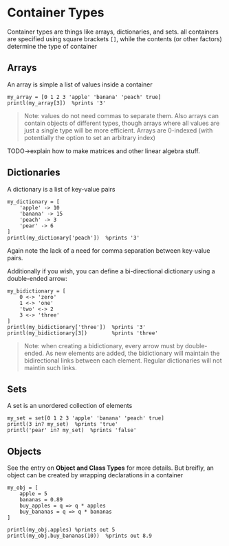 # Container Types

Container types are things like arrays, dictionaries, and sets. all containers are specified using square brackets `[]`, while the contents (or other factors) determine the type of container

## Arrays

An array is simple a list of values inside a container

```dewy
my_array = [0 1 2 3 'apple' 'banana' 'peach' true]
printl(my_array[3])  %prints '3'
```

> Note: values do not need commas to separate them. Also arrays can contain objects of different types, though arrays where all values are just a single type will be more efficient. Arrays are 0-indexed (with potentially the option to set an arbitrary index)

TODO->explain how to make matrices and other linear algebra stuff.

## Dictionaries

A dictionary is a list of key-value pairs

```dewy
my_dictionary = [
    'apple' -> 10
    'banana' -> 15
    'peach' -> 3
    'pear' -> 6
]
printl(my_dictionary['peach'])  %prints '3'
```

Again note the lack of a need for comma separation between key-value pairs.

Additionally if you wish, you can define a bi-directional dictionary using a double-ended arrow:

```dewy
my_bidictionary = [
    0 <-> 'zero'
    1 <-> 'one'
    'two' <-> 2
    3 <-> 'three'
]
printl(my_bidictionary['three'])  %prints '3'
printl(my_bidictionary[3])        %prints 'three'
```

> Note: when creating a bidictionary, every arrow must by double-ended. As new elements are added, the bidictionary will maintain the bidirectional links between each element. Regular dictionaries will not maintin such links.

## Sets

A set is an unordered collection of elements

```dewy
my_set = set[0 1 2 3 'apple' 'banana' 'peach' true]
printl(3 in? my_set)  %prints 'true'
printl('pear' in? my_set)  %prints 'false'
```


## Objects

See the entry on **Object and Class Types** for more details. But breifly, an object can be created by wrapping declarations in a container

```dewy
my_obj = [
    apple = 5
    bananas = 0.89
    buy_apples = q => q * apples
    buy_bananas = q => q * bananas
]

printl(my_obj.apples) %prints out 5
printl(my_obj.buy_bananas(10))  %prints out 8.9
```
